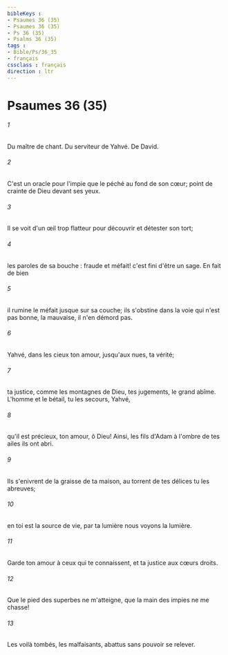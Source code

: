 ```yaml
---
bibleKeys : 
- Psaumes 36 (35)
- Psaumes 36 (35)
- Ps 36 (35)
- Psalms 36 (35)
tags : 
- Bible/Ps/36_35
- français
cssclass : français
direction : ltr
---
```


# Psaumes 36 (35)

###### 1
Du maître de chant. Du serviteur de Yahvé. De David.
###### 2
C'est un oracle pour l'impie que le péché au fond de son cœur; point de crainte de Dieu devant ses yeux.
###### 3
Il se voit d'un œil trop flatteur pour découvrir et détester son tort;
###### 4
les paroles de sa bouche : fraude et méfait! c'est fini d'être un sage. En fait de bien
###### 5
il rumine le méfait jusque sur sa couche; ils s'obstine dans la voie qui n'est pas bonne, la mauvaise, il n'en démord pas.
###### 6
Yahvé, dans les cieux ton amour, jusqu'aux nues, ta vérité;
###### 7
ta justice, comme les montagnes de Dieu, tes jugements, le grand abîme. L'homme et le bétail, tu les secours, Yahvé,
###### 8
qu'il est précieux, ton amour, ô Dieu! Ainsi, les fils d'Adam à l'ombre de tes ailes ils ont abri.
###### 9
Ils s'enivrent de la graisse de ta maison, au torrent de tes délices tu les abreuves;
###### 10
en toi est la source de vie, par ta lumière nous voyons la lumière.
###### 11
Garde ton amour à ceux qui te connaissent, et ta justice aux cœurs droits.
###### 12
Que le pied des superbes ne m'atteigne, que la main des impies ne me chasse!
###### 13
Les voilà tombés, les malfaisants, abattus sans pouvoir se relever.
